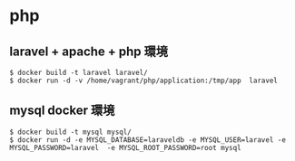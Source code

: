 # php

## laravel + apache + php 環境
```
$ docker build -t laravel laravel/
$ docker run -d -v /home/vagrant/php/application:/tmp/app  laravel
```

## mysql docker 環境
```
$ docker build -t mysql mysql/
$ docker run -d -e MYSQL_DATABASE=laraveldb -e MYSQL_USER=laravel -e MYSQL_PASSWORD=laravel  -e MYSQL_ROOT_PASSWORD=root mysql
```
